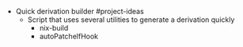- Quick derivation builder #project-ideas
	- Script that uses several utilities to generate a derivation quickly
		- nix-build
		- autoPatchelfHook